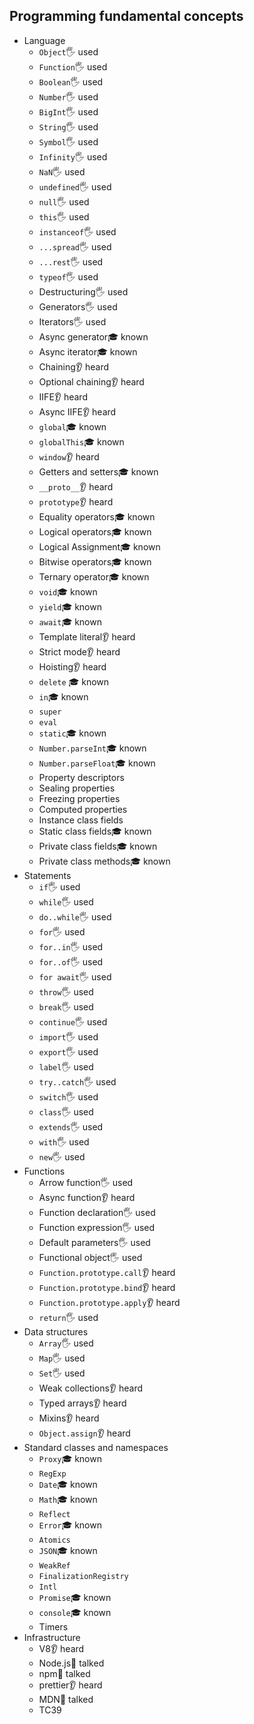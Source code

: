 ## Programming fundamental concepts

- Language
  - `Object`🖐️ used
  - `Function`🖐️ used
  - `Boolean`🖐️ used
  - `Number`🖐️ used
  - `BigInt`🖐️ used
  - `String`🖐️ used
  - `Symbol`🖐️ used
  - `Infinity`🖐️ used
  - `NaN`🖐️ used
  - `undefined`🖐️ used
  - `null`🖐️ used
  - `this`🖐️ used
  - `instanceof`🖐️ used
  - `...spread`🖐️ used
  - `...rest`🖐️ used
  - `typeof`🖐️ used
  - Destructuring🖐️ used
  - Generators🖐️ used
  - Iterators🖐️ used
  - Async generator🎓 known
  - Async iterator🎓 known
  - Chaining👂 heard
  - Optional chaining👂 heard
  - IIFE👂 heard
  - Async IIFE👂 heard
  - `global`🎓 known
  - `globalThis`🎓 known
  - `window`👂 heard
  - Getters and setters🎓 known
  - `__proto__`👂 heard
  - `prototype`👂 heard
  - Equality operators🎓 known
  - Logical operators🎓 known
  - Logical Assignment🎓 known
  - Bitwise operators🎓 known
  - Ternary operator🎓 known
  - `void`🎓 known
  - `yield`🎓 known
  - `await`🎓 known
  - Template literal👂 heard
  - Strict mode👂 heard
  - Hoisting👂 heard
  - `delete` 🎓 known
  - `in`🎓 known
  - `super`
  - `eval`
  - `static`🎓 known
  - `Number.parseInt`🎓 known
  - `Number.parseFloat`🎓 known
  - Property descriptors
  - Sealing properties
  - Freezing properties
  - Computed properties
  - Instance class fields
  - Static class fields🎓 known
  - Private class fields🎓 known
  - Private class methods🎓 known
- Statements
  - `if`🖐️ used
  - `while`🖐️ used
  - `do..while`🖐️ used
  - `for`🖐️ used
  - `for..in`🖐️ used
  - `for..of`🖐️ used
  - `for await`🖐️ used
  - `throw`🖐️ used
  - `break`🖐️ used
  - `continue`🖐️ used
  - `import`🖐️ used
  - `export`🖐️ used
  - `label`🖐️ used
  - `try..catch`🖐️ used
  - `switch`🖐️ used
  - `class`🖐️ used
  - `extends`🖐️ used
  - `with`🖐️ used
  - `new`🖐️ used
- Functions
  - Arrow function🖐️ used
  - Async function👂 heard
  - Function declaration🖐️ used
  - Function expression🖐️ used
  - Default parameters🖐️ used
  - Functional object🖐️ used
  - `Function.prototype.call`👂 heard
  - `Function.prototype.bind`👂 heard
  - `Function.prototype.apply`👂 heard
  - `return`🖐️ used
- Data structures
  - `Array`🖐️ used
  - `Map`🖐️ used
  - `Set`🖐️ used
  - Weak collections👂 heard
  - Typed arrays👂 heard
  - Mixins👂 heard
  - `Object.assign`👂 heard
- Standard classes and namespaces
  - `Proxy`🎓 known
  - `RegExp`
  - `Date`🎓 known
  - `Math`🎓 known
  - `Reflect`
  - `Error`🎓 known
  - `Atomics`
  - `JSON`🎓 known
  - `WeakRef`
  - `FinalizationRegistry`
  - `Intl`
  - `Promise`🎓 known
  - `console`🎓 known
  - Timers
- Infrastructure
  - V8👂 heard
  - Node.js📢 talked
  - npm📢 talked
  - prettier👂 heard
  - MDN📢 talked
  - TC39
